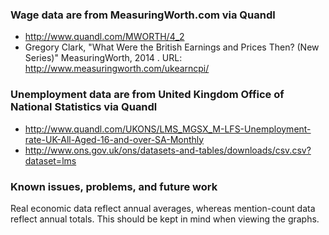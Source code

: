 ### Wage data are from MeasuringWorth.com via Quandl
- http://www.quandl.com/MWORTH/4_2
- Gregory Clark, "What Were the British Earnings and Prices Then? (New Series)" MeasuringWorth, 2014 .
URL: http://www.measuringworth.com/ukearncpi/

### Unemployment data are from United Kingdom Office of National Statistics via Quandl
- http://www.quandl.com/UKONS/LMS_MGSX_M-LFS-Unemployment-rate-UK-All-Aged-16-and-over-SA-Monthly
- http://www.ons.gov.uk/ons/datasets-and-tables/downloads/csv.csv?dataset=lms


### Known issues, problems, and future work

Real economic data reflect annual averages, whereas mention-count data reflect annual totals. This should be kept in mind when viewing the graphs.